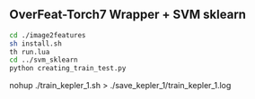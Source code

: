 ## OverFeat-Torch7 Wrapper + SVM sklearn

```bash
cd ./image2features
sh install.sh
th run.lua 
cd ../svm_sklearn
python creating_train_test.py
```


nohup ./train_kepler_1.sh > ./save_kepler_1/train_kepler_1.log